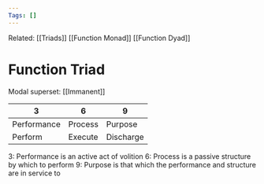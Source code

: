 ```yaml
---
Tags: []
---
```

Related: [[Triads]] [[Function Monad]] [[Function Dyad]]
# Function Triad
Modal superset: [[Immanent]]

| 3 | 6 | 9 |
|---|---|---|
| Performance | Process | Purpose |
| Perform | Execute | Discharge |

3: Performance is an active act of volition
6: Process is a passive structure by which to perform
9: Purpose is that which the performance and structure are in service to